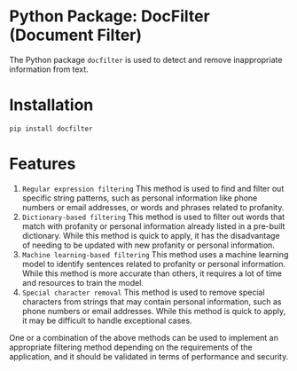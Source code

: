 # Python Package: DocFilter (Document Filter)
The Python package `docfilter` is used to detect and remove inappropriate information from text.

# Installation
```
pip install docfilter
```

# Features
1. `Regular expression filtering` This method is used to find and filter out specific string patterns, such as personal information like phone numbers or email addresses, or words and phrases related to profanity.
2. `Dictionary-based filtering` This method is used to filter out words that match with profanity or personal information already listed in a pre-built dictionary. While this method is quick to apply, it has the disadvantage of needing to be updated with new profanity or personal information.
3. `Machine learning-based filtering` This method uses a machine learning model to identify sentences related to profanity or personal information. While this method is more accurate than others, it requires a lot of time and resources to train the model.
4. `Special character removal` This method is used to remove special characters from strings that may contain personal information, such as phone numbers or email addresses. While this method is quick to apply, it may be difficult to handle exceptional cases.

One or a combination of the above methods can be used to implement an appropriate filtering method depending on the requirements of the application, and it should be validated in terms of performance and security.
